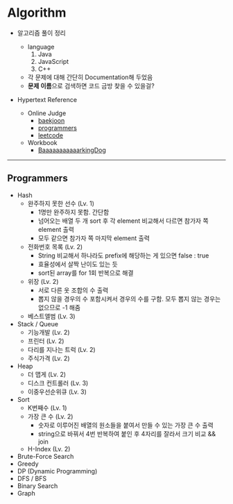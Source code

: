 # Algorithm

- 알고리즘 풀이 정리
  - language
     1. Java
     2. JavaScript
     3. C++
  - 각 문제에 대해 간단히 Documentation해 두었음
  - **문제 이름**으로 검색하면 코드 금방 찾을 수 있을걸?

- Hypertext Reference
  - Online Judge
    - [baekjoon](https://www.acmicpc.net)
    - [programmers](https://programmers.co.kr)
    - [leetcode](https://leetcode.com/)
  - Workbook
    - [BaaaaaaaaaaarkingDog](https://github.com/encrypted-def/basic-algo-lecture/blob/master/workbook.md)

---

## Programmers
- Hash
  - 완주하지 못한 선수 (Lv. 1)
    - 1명만 완주하지 못함. 간단함
    - 넘어오는 배열 두 개 sort 후 각 element 비교해서 다르면 참가자 쪽 element 출력
    - 모두 같으면 참가자 쪽 마지막 element 출력
  - 전화번호 목록 (Lv. 2)
    - String 비교해서 하나라도 prefix에 해당하는 게 있으면 false : true
    - 효율성에서 살짝 난이도 있는 듯
    - sort된 array를 for 1회 반복으로 해결
  - 위장 (Lv. 2)
    - 서로 다른 옷 조합의 수 출력
    - 뽑지 않을 경우의 수 포함시켜서 경우의 수를 구함. 모두 뽑지 않는 경우는 없으므로 -1 해줌
  - 베스트앨범 (Lv. 3)
- Stack / Queue
  - 기능개발 (Lv. 2)
  - 프린터 (Lv. 2)
  - 다리를 지나는 트럭 (Lv. 2)
  - 주식가격 (Lv. 2)
- Heap
  - 더 맵게 (Lv. 2)
  - 디스크 컨트롤러 (Lv. 3)
  - 이중우선순위큐 (Lv. 3)
- Sort
  - K번째수 (Lv. 1)
  - 가장 큰 수 (Lv. 2)
    - 숫자로 이루어진 배열의 원소들을 붙여서 만들 수 있는 가장 큰 수 출력
    - string으로 바꿔서 4번 반복하여 붙인 후 4자리를 잘라서 크기 비교 && join
  - H-Index (Lv. 2)
- Brute-Force Search
- Greedy
- DP (Dynamic Programming)
- DFS / BFS
- Binary Search
- Graph